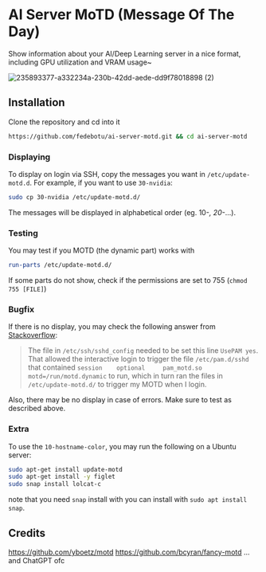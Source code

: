 # AI Server MoTD (Message Of The Day)

Show information about your AI/Deep Learning server in a nice format, including GPU utilization and VRAM usage~

![235893377-a332234a-230b-42dd-aede-dd9f78018898 (2)](https://user-images.githubusercontent.com/48984123/235893948-2b259590-0a6d-49bb-9c7a-c2fb126e00f3.png)

## Installation

Clone the repository and cd into it
```bash
https://github.com/fedebotu/ai-server-motd.git && cd ai-server-motd
```
### Displaying

To display on login via SSH, copy the messages you want in `/etc/update-motd.d`.
For example, if you want to use `30-nvidia`:

```bash
sudo cp 30-nvidia /etc/update-motd.d/
```

The messages will be displayed in alphabetical order (eg. 10-*, 20-*...). 

### Testing
You may test if you MOTD (the dynamic part) works with
```bash
run-parts /etc/update-motd.d/
```
If some parts do not show, check if the permissions are set to 755 (`chmod 755 [FILE]`)

### Bugfix
If there is no display, you may check the following answer from [Stackoverflow](https://askubuntu.com/questions/1394600/motd-not-showing-up-on-ubuntu-21-10):
> The file in `/etc/ssh/sshd_config` needed to be set this line `UsePAM yes`. That allowed the interactive login to trigger the file `/etc/pam.d/sshd` that contained `session    optional     pam_motd.so  motd=/run/motd.dynamic` to run, which in turn ran the files in `/etc/update-motd.d/` to trigger my MOTD when I login.

Also, there may be no display in case of errors. Make sure to test as described above.

### Extra

To use the `10-hostname-color`, you may run the following on a Ubuntu server:
```bash
sudo apt-get install update-motd
sudo apt-get install -y figlet
sudo snap install lolcat-c
```

note that you need `snap` install with you can install with `sudo apt install snap`.

## Credits
https://github.com/yboetz/motd
https://github.com/bcyran/fancy-motd
... and ChatGPT ofc
